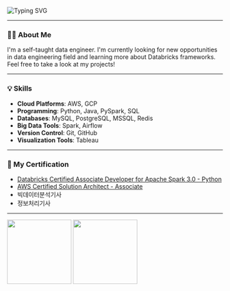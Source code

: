 ![Typing SVG](https://readme-typing-svg.demolab.com?font=Fira+Code&size=25&pause=1000&color=F7F7F7&width=435&lines=+Hi+there%2C+I'm+Seohui!%F0%9F%91%8B)

---

### 🧑‍💻 About Me
I'm a self-taught data engineer. I'm currently looking for new opportunities in data engineering field and learning more about Databricks frameworks. Feel free to take a look at my projects!

---

### 💡 Skills
- **Cloud Platforms**: AWS, GCP  
- **Programming**: Python, Java, PySpark, SQL  
- **Databases**: MySQL, PostgreSQL, MSSQL, Redis
- **Big Data Tools**: Spark, Airflow
- **Version Control**: Git, GitHub  
- **Visualization Tools**: Tableau  
  
---

### 📝 My Certification
- [Databricks Certified Associate Developer for Apache Spark 3.0 - Python](https://credentials.databricks.com/25b7944c-0b8b-47c6-89e6-c07c275a61f3#acc.Mh51EyYP)
- [AWS Certified Solution Architect - Associate](https://github.com/dev-seohui/BigData-Challenge/blob/ed0562aaf460c73e8bbff7c0c2cbb28e79c77710/certificate/AWS%20Certified%20Solutions%20Architect%20-%20Associate%20certificate.pdf)
- 빅데이터분석기사
- 정보처리기사

---

<p>
  <img src="https://github-readme-stats.vercel.app/api?username=dev-seohui&show_icons=true&theme=dark" height="150">
  <img src="https://github-readme-stats.vercel.app/api/top-langs/?username=dev-seohui&langs_count=5&theme=dark&layout=compact" height="150">
</p>

